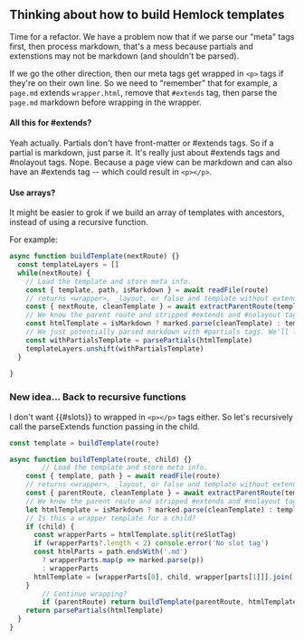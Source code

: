 ## Thinking about how to build Hemlock templates

Time for a refactor. We have a problem now that if we parse our "meta" tags first, then process markdown, that's a mess because partials and extenstions may not be markdown (and shouldn't be parsed).

If we go the other direction, then our meta tags get wrapped in `<p>` tags if they're on their own line. So we need to "remember" that for example, a `page.md` extends `wrapper.html`, remove that `#extends` tag, then parse the `page.md` markdown before wrapping in the wrapper.

#### All this for #extends?

Yeah actually. Partials don't have front-matter or #extends tags. So if a partial is markdown, just parse it. It's really just about #extends tags and #nolayout tags. Nope. Because a page view can be markdown and can also have an #extends tag -- which could result in `<p></p>`.

#### Use arrays?

It might be easier to grok if we build an array of templates with ancestors, instead of using a recursive function.

For example: 

```js
async function buildTemplate(nextRoute) {}
  const templateLayers = []
  while(nextRoute) {
    // Load the template and store meta info.
    const { template, path, isMarkdown } = await readFile(route)
    // returns <wrapper>, _layout, or false and template without extends/nolayout tags
    const { nextRoute, cleanTemplate } = await extractParentRoute(template) 
    // We know the parent route and stripped #extends and #nolayout tags
    const htmlTemplate = isMarkdown ? marked.parse(cleanTemplate) : template
    // We just potentially parsed markdown with #partials tags. We'll live with that.
    const withPartialsTemplate = parsePartials(htmlTemplate)
    templateLayers.unshift(withPartialsTemplate)
  }
	
}
```



### New idea... Back to recursive functions

I don't want {{#slots}} to wrapped in `<p></p>` tags either. So let's recursively call the parseExtends function passing in the child. 



```js
const template = buildTemplate(route)

async function buildTemplate(route, child) {}
		// Load the template and store meta info.
    const { template, path } = await readFile(route)
    // returns <wrapper>, _layout, or false and template without extends/nolayout tags
    const { parentRoute, cleanTemplate } = await extractParentRoute(template) 
    // We know the parent route and stripped #extends and #nolayout tags
    let htmlTemplate = isMarkdown ? marked.parse(cleanTemplate) : template
    // Is this a wrapper template for a child?
    if (child) {
      const wrapperParts = htmlTemplate.split(reSlotTag)
      if (wrapperParts?.length < 2) console.error('No slot tag')
      const htmlParts = path.endsWith('.md') 
      	? wrapperParts.map(p => marked.parse(p)) 
      	: wrapperParts
      htmlTemplate = [wrapperParts[0], child, wrapper[parts[1]]].join('')
    }
		// Continue wrapping?
		if (parentRoute) return buildTemplate(parentRoute, htmlTemplate)
    return parsePartials(htmlTemplate)
  }
}
```

